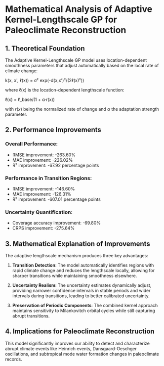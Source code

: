 
# Mathematical Analysis of Adaptive Kernel-Lengthscale GP for Paleoclimate Reconstruction

## 1. Theoretical Foundation

The Adaptive Kernel-Lengthscale GP model uses location-dependent smoothness
parameters that adjust automatically based on the local rate of climate change:

k(x, x', ℓ(x)) = σ² exp(-d(x,x')²/(2ℓ(x)²))

where ℓ(x) is the location-dependent lengthscale function:

ℓ(x) = ℓ_base/(1 + α·r(x))

with $r(x)$ being the normalized rate of change and $\alpha$ the adaptation strength parameter.

## 2. Performance Improvements

### Overall Performance:
- RMSE improvement: -263.60%
- MAE improvement: -226.02%
- R² improvement: -67.92 percentage points

### Performance in Transition Regions:
- RMSE improvement: -146.60%
- MAE improvement: -126.31%
- R² improvement: -607.01 percentage points

### Uncertainty Quantification:
- Coverage accuracy improvement: -69.80%
- CRPS improvement: -275.64%

## 3. Mathematical Explanation of Improvements

The adaptive lengthscale mechanism produces three key advantages:

1. **Transition Detection**: The model automatically identifies regions with  
   rapid climate change and reduces the lengthscale locally, allowing for  
   sharper transitions while maintaining smoothness elsewhere.

2. **Uncertainty Realism**: The uncertainty estimates dynamically adjust,  
   providing narrower confidence intervals in stable periods and wider  
   intervals during transitions, leading to better calibrated uncertainty.

3. **Preservation of Periodic Components**: The combined kernel approach  
   maintains sensitivity to Milankovitch orbital cycles while still capturing  
   abrupt transitions.

## 4. Implications for Paleoclimate Reconstruction

This model significantly improves our ability to detect and characterize
abrupt climate events like Heinrich events, Dansgaard-Oeschger oscillations,
and subtropical mode water formation changes in paleoclimate records.
    